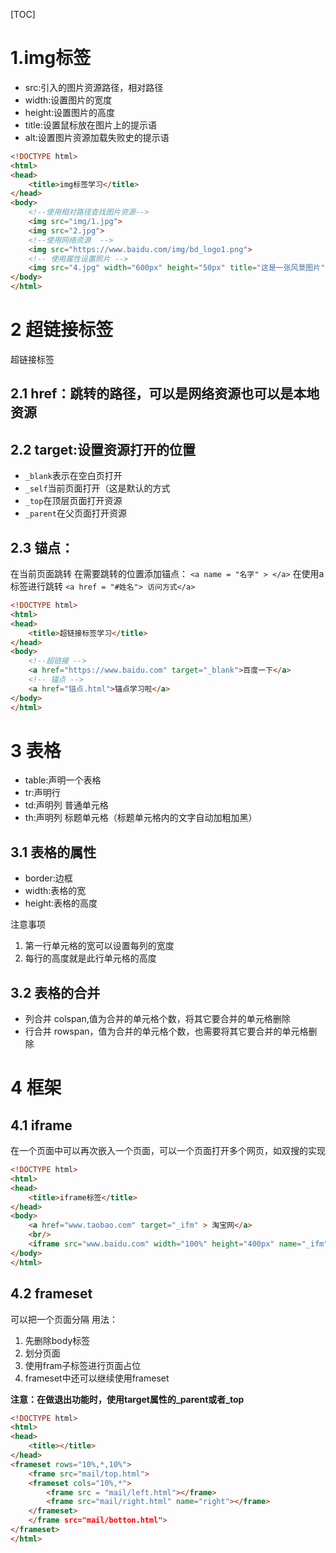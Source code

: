 [TOC]

# 1.img标签
- src:引入的图片资源路径，相对路径
- width:设置图片的宽度
- height:设置图片的高度
- title:设置鼠标放在图片上的提示语
- alt:设置图片资源加载失败史的提示语

```html
<!DOCTYPE html>
<html>
<head>
	<title>img标签学习</title>
</head>
<body>
    <!--使用相对路径查找图片资源-->
	<img src="img/1.jpg">
	<img src="2.jpg">
	<!--使用网络资源  -->
	<img src="https://www.baidu.com/img/bd_logo1.png">
	<!-- 使用属性设置照片 -->
	<img src="4.jpg" width="600px" height="50px" title="这是一张风景图片" alt="图片加载失败时的提示语">
</body>
</html>
```

# 2 超链接标签

超链接标签

## 2.1 href：跳转的路径，可以是网络资源也可以是本地资源
## 2.2 target:设置资源打开的位置
- `_blank`表示在空白页打开
- `_self`当前页面打开（这是默认的方式
- `_top`在顶层页面打开资源
- `_parent`在父页面打开资源

## 2.3 锚点：
在当前页面跳转
在需要跳转的位置添加锚点：
`<a name = "名字" > </a>`
在使用a标签进行跳转
`<a href = "#姓名"> 访问方式</a>`

```html
<!DOCTYPE html>
<html>
<head>
	<title>超链接标签学习</title>
</head>
<body>
	<!--超链接 -->
	<a href="https://www.baidu.com" target="_blank">百度一下</a>
	<!-- 锚点 -->
	<a href="锚点.html">锚点学习啦</a>
</body>
</html>
```

# 3 表格
- table:声明一个表格
- tr:声明行
- td:声明列	普通单元格
- th:声明列	标题单元格（标题单元格内的文字自动加粗加黑）

## 3.1 表格的属性
- border:边框
- width:表格的宽
- height:表格的高度

注意事项
1. 第一行单元格的宽可以设置每列的宽度
2. 每行的高度就是此行单元格的高度

## 3.2 表格的合并
- 列合并 colspan,值为合并的单元格个数，将其它要合并的单元格删除
- 行合并 rowspan，值为合并的单元格个数，也需要将其它要合并的单元格删除

# 4 框架
## 4.1 iframe
在一个页面中可以再次嵌入一个页面，可以一个页面打开多个网页，如双搜的实现

```html
<!DOCTYPE html>
<html>
<head>
	<title>iframe标签</title>
</head>
<body>
	<a href="www.taobao.com" target="_ifm" > 淘宝网</a>
	<br/>
	<iframe src="www.baidu.com" width="100%" height="400px" name="_ifm"></iframe>
</body>
</html>
```
## 4.2 frameset
可以把一个页面分隔
用法：
1. 先删除body标签
2. 划分页面
3. 使用fram子标签进行页面占位
4. frameset中还可以继续使用frameset

**注意：在做退出功能时，使用target属性的_parent或者_top**

```html
<!DOCTYPE html>
<html>
<head>
	<title></title>
</head>
<frameset rows="10%,*,10%">
	<frame src="mail/top.html">
	<frameset cols="10%,*">
		<frame src = "mail/left.html"></frame>
		<frame src="mail/right.html" name="right"></frame>
	</frameset>
	</frame src="mail/botton.html">
</frameset>
</html>
```
